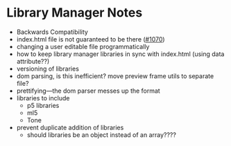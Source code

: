 # Library Manager Notes

- Backwards Compatibility
- index.html file is not guaranteed to be there ([#1070](https://github.com/processing/p5.js-web-editor/issues/1070))
- changing a user editable file programmatically
- how to keep library manager libraries in sync with index.html (using data attribute??)
- versioning of libraries
- dom parsing, is this inefficient? move preview frame utils to separate file?
- prettifying—the dom parser messes up the format
- libraries to include
  - p5 libraries
  - ml5
  - Tone
- prevent duplicate addition of libraries
  - should libraries be an object instead of an array????
  